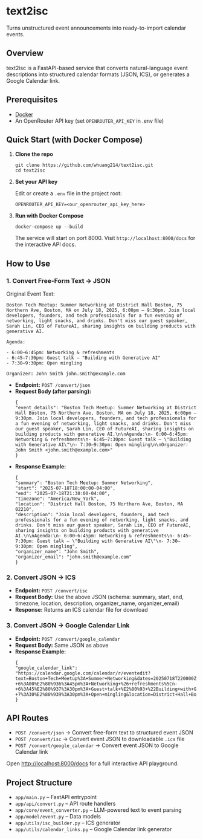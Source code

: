 # text2isc
Turns unstructured event announcements into ready-to-import calendar events.

## Overview
text2isc is a FastAPI-based service that converts natural-language event descriptions into structured calendar formats (JSON, ICS), or generates a Google Calendar link. 

## Prerequisites

- [Docker](https://www.docker.com/get-started)
- An OpenRouter API key (set `OPENROUTER_API_KEY` in .env file)

## Quick Start (with Docker Compose)

1. **Clone the repo**

    ```
    git clone https://github.com/whuang214/text2isc.git
    cd text2isc
    ```

2. **Set your API key**

    Edit or create a `.env` file in the project root:

    ```
    OPENROUTER_API_KEY=<our_openrouter_api_key_here>
    ```

3. **Run with Docker Compose**

    ```
    docker-compose up --build
    ```

    The service will start on port 8000. Visit `http://localhost:8000/docs` for the interactive API docs.

## How to Use

### 1. Convert Free-Form Text → JSON

Original Event Text:
```
Boston Tech Meetup: Summer Networking at District Hall Boston, 75 Northern Ave, Boston, MA on July 18, 2025, 6:00pm – 9:30pm. Join local developers, founders, and tech professionals for a fun evening of networking, light snacks, and drinks. Don't miss our guest speaker, Sarah Lin, CEO of FutureAI, sharing insights on building products with generative AI.

Agenda:

- 6:00–6:45pm: Networking & refreshments
- 6:45–7:30pm: Guest talk – "Building with Generative AI"
- 7:30–9:30pm: Open mingling

Organizer: John Smith john.smith@example.com
```

- **Endpoint:** `POST /convert/json`
- **Request Body (after parsing):**
    ```
    {
    "event_details": "Boston Tech Meetup: Summer Networking at District Hall Boston, 75 Northern Ave, Boston, MA on July 18, 2025, 6:00pm – 9:30pm. Join local developers, founders, and tech professionals for a fun evening of networking, light snacks, and drinks. Don't miss our guest speaker, Sarah Lin, CEO of FutureAI, sharing insights on building products with generative AI.\n\nAgenda:\n- 6:00–6:45pm: Networking & refreshments\n- 6:45–7:30pm: Guest talk – \"Building with Generative AI\"\n- 7:30–9:30pm: Open mingling\n\nOrganizer: John Smith <john.smith@example.com>"
    }
    ```
- **Response Example:**
    ```
    {
    "summary": "Boston Tech Meetup: Summer Networking",
    "start": "2025-07-18T18:00:00-04:00",
    "end": "2025-07-18T21:30:00-04:00",
    "timezone": "America/New_York",
    "location": "District Hall Boston, 75 Northern Ave, Boston, MA 02210",
    "description": "Join local developers, founders, and tech professionals for a fun evening of networking, light snacks, and drinks. Don't miss our guest speaker, Sarah Lin, CEO of FutureAI, sharing insights on building products with generative AI.\n\nAgenda:\n- 6:00–6:45pm: Networking & refreshments\n- 6:45–7:30pm: Guest talk – \"Building with Generative AI\"\n- 7:30–9:30pm: Open mingling",
    "organizer_name": "John Smith",
    "organizer_email": "john.smith@example.com"
    }
    ```

### 2. Convert JSON → ICS

- **Endpoint:** `POST /convert/isc`
- **Request Body:** Use the above JSON (schema: summary, start, end, timezone, location, description, organizer_name, organizer_email)
- **Response:** Returns an ICS calendar file for download

### 3. Convert JSON → Google Calendar Link

- **Endpoint:** `POST /convert/google_calendar`
- **Request Body:** Same JSON as above
- **Response Example:**
    ```
    {
    "google_calendar_link": "https://calendar.google.com/calendar/r/eventedit?text=Boston+Tech+Meetup%3A+Summer+Networking&dates=20250718T220000Z%2F20250719T013000Z&details=Join+local+developers%2C+founders%2C+and+tech+professionals+for+a+fun+evening+of+networking%2C+light+snacks%2C+and+drinks.+Don%27t+miss+our+guest+speaker%2C+Sarah+Lin%2C+CEO+of+FutureAI%2C+sharing+insights+on+building+products+with+generative+AI.%5Cn%5CnAgenda%3A%5Cn-+6%3A00%E2%80%936%3A45pm%3A+Networking+%26+refreshments%5Cn-+6%3A45%E2%80%937%3A30pm%3A+Guest+talk+%E2%80%93+%22Building+with+Generative+AI%22%5Cn-+7%3A30%E2%80%939%3A30pm%3A+Open+mingling&location=District+Hall+Boston%2C+75+Northern+Ave%2C+Boston%2C+MA+02210"
    }
    ```

## API Routes

- `POST /convert/json`             → Convert free-form text to structured event JSON
- `POST /convert/isc`              → Convert event JSON to downloadable `.ics` file
- `POST /convert/google_calendar`  → Convert event JSON to Google Calendar link

Open [http://localhost:8000/docs](http://localhost:8000/docs) for a full interactive API playground.

## Project Structure

- `app/main.py` – FastAPI entrypoint
- `app/api/convert.py` – API route handlers
- `app/core/event_converter.py` – LLM-powered text to event parsing
- `app/model/event.py` – Data models
- `app/utils/isc_builder.py` – ICS generator
- `app/utils/calendar_links.py` – Google Calendar link generator
